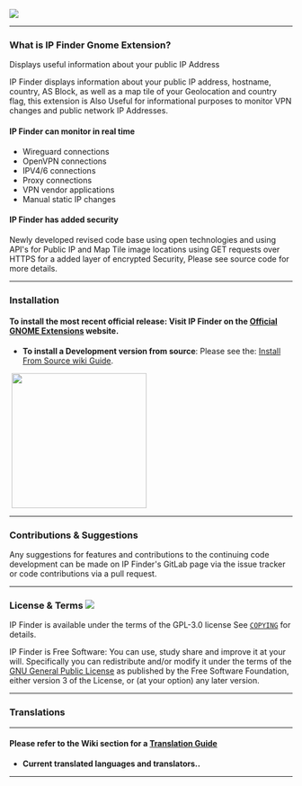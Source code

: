 ![](https://gitlab.com/LinxGem33/Neon/-/raw/master/new-ipfinder-wide-banner.png)

-----

### What is IP Finder Gnome Extension?

Displays useful information about your public IP Address

IP Finder displays information about your public IP address, hostname, country, AS Block, as well as  a map tile of your Geolocation and country flag,  this extension is Also Useful for informational purposes to monitor VPN changes and public network IP Addresses.


#### IP Finder can monitor in real time

* Wireguard connections
* OpenVPN connections
* IPV4/6 connections
* Proxy connections
* VPN vendor applications
* Manual static IP changes


#### IP Finder has added security

Newly developed revised code base using open technologies and using API's for Public IP and Map Tile image locations using GET requests over HTTPS for a added layer of encrypted  Security, Please see source code for more details.

-----


### Installation

#### To install the most recent official release: Visit IP Finder on the [Official GNOME Extensions](https://extensions.gnome.org/extension/2983/ip-finder/) website.

- **To install a Development version from source**: Please see the: [Install From Source wiki Guide](https://gitlab.com/LinxGem33/Arc-Menu/-/wikis/Install%20From%20Source%20Guide).

<p align="left">
       <a href="https://extensions.gnome.org/extension/2983/ip-finder/" >
    <img src="https://gitlab.com/LinxGem33/Neon/raw/master/artwork/get-it-ego.png" width="240" style="margin-left: 4px"/>
    </a>
</p>

-----

### Contributions & Suggestions

Any suggestions for features and contributions to the continuing code development can be made on IP Finder's GitLab page via the issue tracker or code contributions via a pull request.

-----

### License & Terms ![](https://gitlab.com/LinxGem33/IP-Finder/raw/master/screens/Copyleft-16.png)

IP Finder is available under the terms of the GPL-3.0 license See [`COPYING`](https://gitlab.com/LinxGem33/IP-Finder/blob/master/COPYING) for details.

IP Finder is Free Software: You can use, study share and improve it at your will. Specifically you can redistribute and/or modify it under the terms of the [GNU General Public License](https://www.gnu.org/licenses/gpl.html) as published by the Free Software Foundation, either version 3 of the License, or (at your option) any later version. 

----- 

### Translations

-----

#### Please refer to the Wiki section for a [Translation Guide](https://gitlab.com/LinxGem33/Arc-Menu/wikis/Translation-Guide)

- **Current translated languages and translators..**

-----
